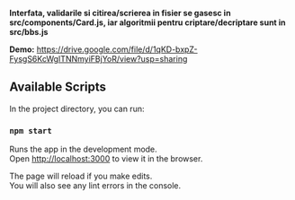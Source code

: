 **Interfata, validarile si citirea/scrierea in fisier se gasesc in src/components/Card.js, iar algoritmii pentru criptare/decriptare sunt in src/bbs.js**

**Demo:**
https://drive.google.com/file/d/1qKD-bxpZ-FysgS6KcWgITNNmyiFBjYoR/view?usp=sharing

## Available Scripts

In the project directory, you can run:

### `npm start`

Runs the app in the development mode.<br />
Open [http://localhost:3000](http://localhost:3000) to view it in the browser.

The page will reload if you make edits.<br />
You will also see any lint errors in the console.
